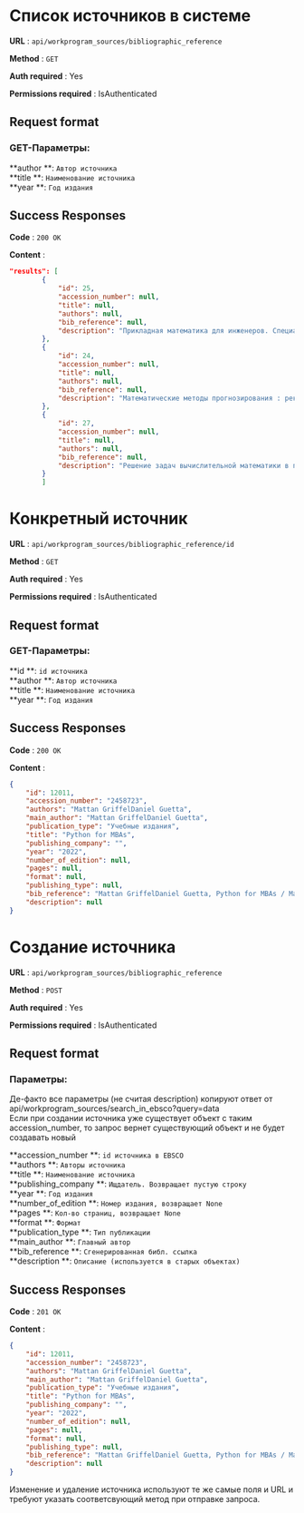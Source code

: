 # Список источников в системе

**URL** : `api/workprogram_sources/bibliographic_reference`

**Method** : `GET`

**Auth required** : Yes

**Permissions required** : IsAuthenticated

## Request format
### GET-Параметры:<br />
 **author **: `Автор источника`<br />
 **title **: `Наименование источника `<br />
 **year **: `Год издания `<br />


## Success Responses

**Code** : `200 OK`

**Content** :
```json
"results": [
        {
            "id": 25,
            "accession_number": null,
            "title": null,
            "authors": null,
            "bib_reference": null,
            "description": "Прикладная математика для инженеров. Специальные курсы : [доп. МВ и ССО СССР в качестве учебного пособия для студентов высших технических учебных заведений] / А. Д. Мышкис .— Изд. 3-е, доп .— М. : ФИЗМАТЛИТ, 2007 .— 687, [1] с. : ил. — (Математика. Прикладная математика) .— Библиогр.: с. 672-677 .— ISBN 978-5-9221-0747-1."
        },
        {
            "id": 24,
            "accession_number": null,
            "title": null,
            "authors": null,
            "bib_reference": null,
            "description": "Математические методы прогнозирования : рек. УМО по классич. унив. образованию в качестве учебного пособия для студентов высш. учеб. заведений (направл.) подготовки ВПО 010501 (010500.62) \"Прикл. математика и информатика\" / А. М. Шурыгин .— М. : Горячая линия - Телеком, 2009 .— 178, [2] с. : ил. — (Учебное пособие для высших учебных заведений) .— Имен. указ.: с. 175-176 .— Предм. указ.: с. 177-178 .— ISBN 978-5-9912-0062-2."
        },
        {
            "id": 27,
            "accession_number": null,
            "title": null,
            "authors": null,
            "bib_reference": null,
            "description": "Решение задач вычислительной математики в пакетах Mathcad 12, MATLAB 7, Maple 9 / Е. Р. Алексеев, О. В. Чеснокова .— М. : НТ Пресс, 2006 .— 492 с. : ил .— (Самоучитель) .— Прил.: с. 425-484 .— Библиогр.: с.486-487 .— Предм. указ.: с. 488-492 .— ISBN 5-477-00208-5"
        }
        ]
```

# Конкретный источник

**URL** : `api/workprogram_sources/bibliographic_reference/id`

**Method** : `GET`

**Auth required** : Yes

**Permissions required** : IsAuthenticated

## Request format
### GET-Параметры:<br />
**id **: `id источника`<br />
 **author **: `Автор источника`<br />
 **title **: `Наименование источника `<br />
 **year **: `Год издания `<br />


## Success Responses

**Code** : `200 OK`

**Content** :
```json
{
    "id": 12011,
    "accession_number": "2458723",
    "authors": "Mattan GriffelDaniel Guetta",
    "main_author": "Mattan GriffelDaniel Guetta",
    "publication_type": "Учебные издания",
    "title": "Python for MBAs",
    "publishing_company": "",
    "year": "2022",
    "number_of_edition": null,
    "pages": null,
    "format": null,
    "publishing_type": null,
    "bib_reference": "Mattan GriffelDaniel Guetta, Python for MBAs / Mattan GriffelDaniel Guetta : 2021. — Текст : непосредственный.",
    "description": null
}
```

# Создание источника

**URL** : `api/workprogram_sources/bibliographic_reference`

**Method** : `POST`

**Auth required** : Yes

**Permissions required** : IsAuthenticated

## Request format
### Параметры:<br />
Де-факто все параметры (не считая description) копируют ответ от api/workprogram_sources/search_in_ebsco?query=data <br />
Если при создании источника уже существует объект с таким accession_number, то запрос вернет существующий объект и не будет создавать новый <br />

**accession_number **: `id источника в EBSCO`<br />
 **authors **: `Авторы источника`<br />
 **title **: `Наименование источника `<br />
 **publishing_company **: `Ищдатель. Возвращает пустую строку `<br />
 **year **: `Год издания `<br />
 **number_of_edition **: `Номер издания, возвращает None `<br />
 **pages **: `Кол-во страниц, возвращает None  `<br />
 **format **: `Формат `<br />
 **publication_type **: `Тип публикации `<br />
 **main_author **: `Главный автор`<br />
 **bib_reference **: `Сгенерированная библ. ссылка `<br />
 **description **: `Описание (используется в старых объектах)`<br />



## Success Responses

**Code** : `201 OK`

**Content** :
```json
{
    "id": 12011,
    "accession_number": "2458723",
    "authors": "Mattan GriffelDaniel Guetta",
    "main_author": "Mattan GriffelDaniel Guetta",
    "publication_type": "Учебные издания",
    "title": "Python for MBAs",
    "publishing_company": "",
    "year": "2022",
    "number_of_edition": null,
    "pages": null,
    "format": null,
    "publishing_type": null,
    "bib_reference": "Mattan GriffelDaniel Guetta, Python for MBAs / Mattan GriffelDaniel Guetta : 2021. — Текст : непосредственный.",
    "description": null
}
```

Изменение и удаление источника используют те же самые поля и URL и требуют указать соответсвующий метод при отправке запроса.

